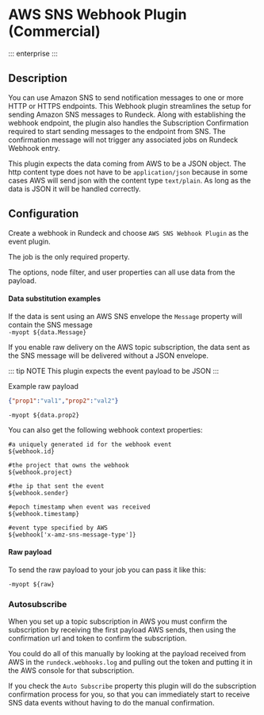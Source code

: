 # AWS SNS Webhook Plugin (Commercial)
::: enterprise
:::


## Description

You can use Amazon SNS  to send notification messages to one or more HTTP or HTTPS endpoints.  This Webhook plugin streamlines the setup for sending Amazon SNS messages to Rundeck.  Along with establishing the webhook endpoint, the plugin also handles the Subscription Confirmation required to start sending messages to the endpoint from SNS.  The confirmation message will not trigger any associated jobs on Rundeck Webhook entry.

This plugin expects the data coming from AWS to be a JSON object.
The http content type does not have to be `application/json` because
in some cases AWS will send json with the content type `text/plain`. As long
as the data is JSON it will be handled correctly.

## Configuration

Create a webhook in Rundeck and choose `AWS SNS Webhook Plugin` as the event plugin.

The job is the only required property.

The options, node filter, and user properties can all use data from the payload.

#### Data substitution examples

If the data is sent using an AWS SNS envelope the `Message` property will contain the SNS message  
`-myopt ${data.Message}`

If you enable raw delivery on the AWS topic subscription, the data sent
as the SNS message will be delivered without a JSON envelope.  

::: tip NOTE
This plugin expects the event payload to be JSON
:::

Example raw payload
```json
{"prop1":"val1","prop2":"val2"}
```

`-myopt ${data.prop2}`

You can also get the following webhook context properties:
```
#a uniquely generated id for the webhook event
${webhook.id}

#the project that owns the webhook
${webhook.project}

#the ip that sent the event
${webhook.sender}

#epoch timestamp when event was received
${webhook.timestamp}

#event type specified by AWS
${webhook['x-amz-sns-message-type']}
```

#### Raw payload

To send the raw payload to your job you can pass it like this:

```-myopt ${raw}```

### Autosubscribe

When you set up a topic subscription in AWS you must confirm the subscription
by receiving the first payload AWS sends, then using the confirmation url and token
to confirm the subscription.

You could do all of this manually by looking at the payload received from AWS
in the `rundeck.webhooks.log` and pulling out the token and putting it in the AWS console
for that subscription.

If you check the `Auto Subscribe` property this plugin will do the subscription confirmation
process for you, so that you can immediately start to receive SNS data events without having to
do the manual confirmation.
